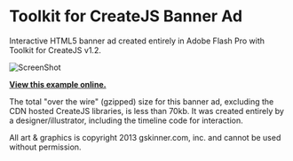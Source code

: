Toolkit for CreateJS Banner Ad
=======

Interactive HTML5 banner ad created entirely in Adobe Flash Pro with Toolkit for CreateJS v1.2.

![ScreenShot](https://raw.github.com/CreateJS/sandbox/master/ToolkitBannerAd/README_1.jpg)

**[View this example online.](http://sandbox.createjs.com/ToolkitBannerAd/garyad.html)**

The total "over the wire" (gzipped) size for this banner ad, excluding the CDN hosted CreateJS libraries, is less than 70kb. It was created entirely by a designer/illustrator, including the timeline code for interaction.

All art & graphics is copyright 2013 gskinner.com, inc. and cannot be used without permission.